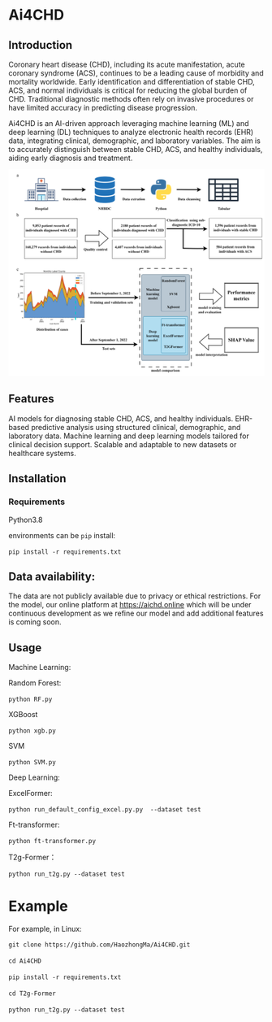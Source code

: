 # Ai4CHD

## Introduction
Coronary heart disease (CHD), including its acute manifestation, acute coronary syndrome (ACS), continues to be a leading cause of morbidity and mortality worldwide. Early identification and differentiation of stable CHD, ACS, and normal individuals is critical for reducing the global burden of CHD. Traditional diagnostic methods often rely on invasive procedures or have limited accuracy in predicting disease progression. 

Ai4CHD is an AI-driven approach leveraging machine learning (ML) and deep learning (DL) techniques to analyze electronic health records (EHR) data, integrating clinical, demographic, and laboratory variables. The aim is to accurately distinguish between stable CHD, ACS, and healthy individuals, aiding early diagnosis and treatment.

![workflow](./images/workflow.png)

## Features
AI models for diagnosing stable CHD, ACS, and healthy individuals.
EHR-based predictive analysis using structured clinical, demographic, and laboratory data.
Machine learning and deep learning models tailored for clinical decision support.
Scalable and adaptable to new datasets or healthcare systems.

## Installation
### Requirements
Python3.8

environments can be  `pip` install:

`pip install -r requirements.txt`

## Data availability: 
The data are not publicly available due to privacy or ethical restrictions. For the model, our online platform at https://aichd.online which will be under continuous development as we refine our model and add additional features is coming soon.

## Usage
Machine Learning: 

Random Forest:

```python RF.py``` 

XGBoost

```python xgb.py``` 

SVM

```python SVM.py``` 

Deep Learning: 

ExcelFormer:

```python run_default_config_excel.py.py  --dataset test``` 

Ft-transformer:

```python ft-transformer.py``` 

T2g-Former：

```python run_t2g.py --dataset test``` 



# Example
For example, in Linux:
```
git clone https://github.com/HaozhongMa/Ai4CHD.git

cd Ai4CHD

pip install -r requirements.txt

cd T2g-Former

python run_t2g.py --dataset test 
```


